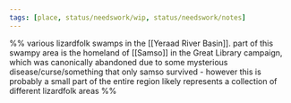 ```yaml
---
tags: [place, status/needswork/wip, status/needswork/notes]
---
```


%% 
various lizardfolk swamps in the [[Yeraad River Basin]]. 
part of this swampy area is the homeland of [[Samso]] in the Great Library campaign, which was canonically abandoned due to some mysterious disease/curse/something that only samso survived - however this is probably a small part of the entire region
likely represents a collection of different lizardfolk areas
%%
